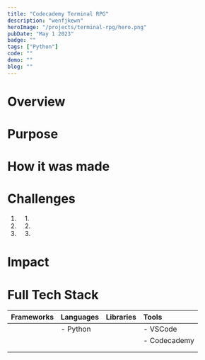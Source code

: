 ```yaml
---
title: "Codecademy Terminal RPG"
description: "wenfjkewn"
heroImage: "/projects/terminal-rpg/hero.png"
pubDate: "May 1 2023"
badge: ""
tags: ["Python"]
code: ""
demo: ""
blog: ""
---
```

# Overview #

# Purpose #

# How it was made #

# Challenges #
1. &nbsp;&nbsp;&nbsp;&nbsp;1\. 
2. &nbsp;&nbsp;&nbsp;&nbsp;2\.  
3. &nbsp;&nbsp;&nbsp;&nbsp;3\.

# Impact #

# Full Tech Stack #  
| Frameworks | Languages | Libraries | Tools        |
| :--------- | :-------- | :-------- | :----------- |
|            | - Python  |           | - VSCode     |
|            |           |           | - Codecademy |
|            |           |           |              |
|            |           |           |              |